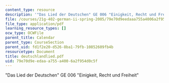 ```yaml
---
content_type: resource
description: '"Das Lied der Deutschen" GE 006 "Einigkeit, Recht und Freiheit"'
file: /courses/21g-402-german-ii-spring-2005/79e70d9eedaaa755a4006a2f954d0c5f_deutschlandlied.pdf
file_type: application/pdf
learning_resource_types: []
ocw_type: OCWFile
parent_title: Calendar
parent_type: CourseSection
parent_uid: fd1f2e20-d526-8ba1-79fb-10852609fb4b
resourcetype: Document
title: deutschlandlied.pdf
uid: 79e70d9e-edaa-a755-a400-6a2f954d0c5f
---
```

"Das Lied der Deutschen" GE 006 "Einigkeit, Recht und Freiheit"

